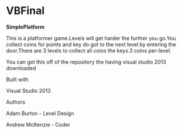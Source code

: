 # VBFinal

**SimplePlatform**

This is a platformer game.Levels will get harder the further you go.You collect coins for points and key do got to the next level by entering the door.There are 3 levels to collect all coins the keys.3 coins per-level.

You can get this off of the repository the having visual studio 2013 downloaded

Built with

Visual Studio 2013

Authors

Adam Burton - Level Design

Andrew McKenzie - Coder
